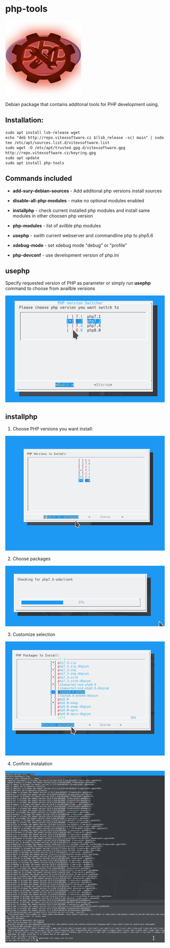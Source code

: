 php-tools
==================

![php-tools](php-tools.svg "Package Logo")

Debian package that contains additonal tools for PHP development using.

Installation:
-------------

```shell
sudo apt install lsb-release wget
echo "deb http://repo.vitexsoftware.cz $(lsb_release -sc) main" | sudo tee /etc/apt/sources.list.d/vitexsoftware.list
sudo wget -O /etc/apt/trusted.gpg.d/vitexsoftware.gpg http://repo.vitexsoftware.cz/keyring.gpg
sudo apt update
sudo apt install php-tools
```

Commands included
-----------------

 * **add-sury-debian-sources** - Add additonal php versions install sources
 * **disable-all-php-modules** - make no optional modules enabled

 * **installphp** - check current installed php modules and install same modules in other choosen php version
 * **php-modules** - list of avilble php modules

 * **usephp** - swith current webserver and commandline php to php5.6
 * **xdebug-mode** - set xdebug mode "debug" or "profile"
 * **php-devconf** - use development version of php.ini

usephp
------

Specify requested version of PHP as parameter or simply run **usephp** command to choose from availble versions

![usephp](usephp.png?raw=true)


installphp
----------

1) Choose PHP versions you want install:

![installphp version chooser](installphp-choose.png?raw=true)

2) Choose packages 

![installphp choose](installphp-check.png?raw=true)

3) Customize selection

![installphp customize](installphp-confirm.png?raw=true)

4) Confirm instalation

![installphp final](installphp-itself.png?raw=true)



